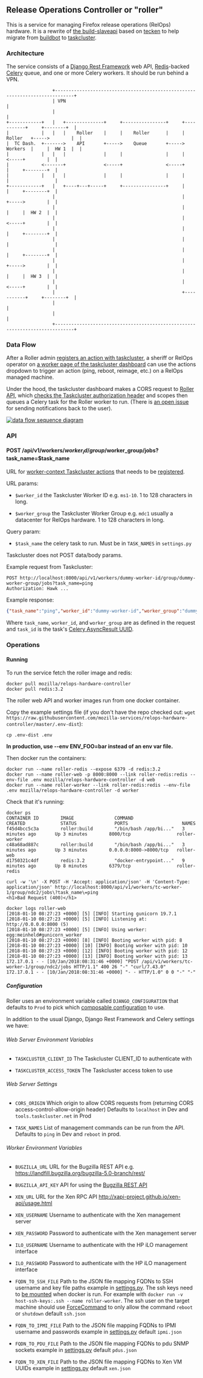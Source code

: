 ## Release Operations Controller or "roller"

This is a service for managing Firefox release operations (RelOps)
hardware. It is a rewrite of [the
build-slaveapi](https://github.com/mozilla/build-slaveapi) based on
[tecken](https://github.com/mozilla-services/tecken) to help migrate
from [buildbot](http://buildbot.net/) to
[taskcluster](https://github.com/taskcluster).


### Architecture

The service consists of a [Django Rest
Framework](http://www.django-rest-framework.org/) web API,
[Redis](https://redis.io/)-backed
[Celery](http://www.celeryproject.org/) queue, and one or more Celery
workers. It should be run behind a VPN.

```
                 +-----------------------------------------------------------------------------+
                 | VPN                                                                         |
                 |                                                                             |
+------------+   |   +--------------+     +----------------+     +-----------+     +--------+  |
|            |   |   |    Roller    |     |    Roller      |     |  Roller   +----->        |  |
|  TC Dash.  +------->    API       +----->    Queue       +----->  Workers  |     |  HW 1  |  |
|            |   |   |              |     |                |     |           <-----+        |  |
|            <-------+              <-----+                <-----+           |     +--------+  |
|            |   |   |              |     |                |     |           |                 |
+------------+   |   +----+---+-----+     +----------------+     |           |     +--------+  |
                 |                                               |           +----->        |  |
                 |                                               |           |     |  HW 2  |  |
                 |                                               |           <-----+        |  |
                 |                                               |           |     +--------+  |
                 |                                               |           |                 |
                 |                                               |           |     +--------+  |
                 |                                               |           +----->        |  |
                 |                                               |           |     |  HW 3  |  |
                 |                                               |           <-----+        |  |
                 |                                               +-----------+     +--------+  |
                 |                                                                             |
                 |                                                                             |
                 +-----------------------------------------------------------------------------+
```


### Data Flow

After a Roller admin [registers an action with
taskcluster](#registering-actions), a sheriff or RelOps operator on [a
worker page of the taskcluster
dashboard](https://tools.taskcluster.net/provisioners/test-dummy-provisioner/worker-types/dummy-worker-packet)
can use the actions dropdown to trigger an action (ping, reboot,
reimage, etc.) on a RelOps managed machine.

Under the hood, the taskcluster dashboard makes a CORS request to
[Roller API](#api), which [checks the Taskcluster authorization
header](https://docs.taskcluster.net/reference/platform/taskcluster-auth/references/api#authenticateHawk)
and scopes then queues a Celery task for the Roller worker to
run. (There is [an open
issue](https://github.com/mozilla-services/relops-hardware-controller/issues/26)
for sending notifications back to the user).

[![data flow sequence diagram](docs/sequence_diagram.png)](https://mermaidjs.github.io/mermaid-live-editor/#/edit/c2VxdWVuY2VEaWFncmFtCiAgICBwYXJ0aWNpcGFudCB0YyBhcyBUYXNrY2x1c3RlciBEYXNoYm9hcmQKICAgIHBhcnRpY2lwYW50IHJhIGFzIFJvbGxlciBBUEkKICAgIHBhcnRpY2lwYW50IHRjYSBhcyBUYXNrY2x1c3RlciBBdXRoIFNlcnZpY2UKICAgIHBhcnRpY2lwYW50IHJxIGFzIFJvbGxlciBRdWV1ZQogICAgcGFydGljaXBhbnQgdyBhcyBSb2xsZXIgV29ya2VyCiAgICBwYXJ0aWNpcGFudCBodyBhcyBSZWxPcHMgTWFjaGluZQogICAgCiAgICBOb3RlIGxlZnQgb2YgdGM6IFNoZXJpZmYgb3IgUmVsT3BzIE9wIGNsaWNrcyBhbiBhY3Rpb24gYnV0dG9uIChyZWJvb3QsIHJlaW1hZ2UsIGxvYW4sIGV0Yy4pCgogICAgICAgIHRjLT4-cmE6IE9QVElPTlMgL2FwaS92MS93b3JrZXJzLyR3b3JrZXJfaWQvZ3JvdXAvJHdvcmtlcl9ncm91cC9qb2JzP3Rhc2tfbmFtZT0kYWN0aW9uCiAgICAgICAgcmEtPj50YzogMjAwIE9LCgogICAgICAgIHRjLT4-cmE6IFBPU1QgL2FwaS92MS93b3JrZXJzLyR3b3JrZXJfaWQvZ3JvdXAvJHdvcmtlcl9ncm91cC9qb2JzP3Rhc2tfbmFtZT0kYWN0aW9uCgogICAgICAgIHJhLT4-dGNhOiBQT1NUIC9hdXRoZW50aWNhdGUtaGF3ayAKICAgICAgICB0Y2EtPj5yYTogMjAwIE9LCgogICAgICAgIHJhLT4-cnE6IHF1ZXVlICRhY3Rpb24gb24gKCR3b3JrZXJfaWQsICR3b3JrZXJfZ3JvdXApCgogICAgICAgIHJhLT4-dGM6IDIwMSBDcmVhdGVkCgogICAgICAgIHJxLT4-dzogcnVuICRhY3Rpb24gb24gb24gKCR3b3JrZXJfaWQsICR3b3JrZXJfZ3JvdXApCgogICAgICAgIHctPj53OiBsb29rIHVwIEZRRE4sIFBEVSwgZXRjLiBmb3IgKCR3b3JrZXJfaWQsICR3b3JrZXJfZ3JvdXApIAoKICAgICAgICB3LT4-aHc6ICRhY3Rpb24KCiAgICAgICAgaHctPj53OiAkYWN0aW9uIGRvbmUKCiAgICAgICAgdy0-PnJxOiAkYWN0aW9uIHRhc2sgZmluaXNoZWQ)


### API

#### POST /api/v1/workers/$worker_id/group/$worker_group/jobs\?task_name\=$task_name

URL for [worker-context Taskcluster
actions](https://docs.taskcluster.net/reference/platform/taskcluster-queue/docs/actions#defining-actions)
that needs to be [registered](registering-actions).

URL params:

* `$worker_id` the Taskcluster Worker ID e.g. `ms1-10`. 1 to 128
  characters in long.

* `$worker_group` the Taskcluster Worker Group e.g. `mdc1` usually a
  datacenter for RelOps hardware. 1 to 128 characters in long.

Query param:

* `$task_name` the celery task to run. Must be in `TASK_NAMES` in `settings.py`

Taskcluster does not POST data/body params.

Example request from Taskcluster:

```
POST http://localhost:8000/api/v1/workers/dummy-worker-id/group/dummy-worker-group/jobs?task_name=ping
Authorization: Hawk ...
```

Example response:

```json
{"task_name":"ping","worker_id":"dummy-worker-id","worker_group":"dummy-worker-group","task_id":"e62c4d06-8101-4074-b3c2-c639005a4430"}
```

Where `task_name`, `worker_id`, and `worker_group` are as defined in the request and `task_id` is the task's [Celery AsyncResult UUID](http://docs.celeryproject.org/en/latest/reference/celery.result.html#celery.result.AsyncResult.id).


### Operations

#### Running

To run the service fetch the roller image and redis:

```console
docker pull mozilla/relops-hardware-controller
docker pull redis:3.2
```

The roller web API and worker images run from one docker container.

Copy the example settings file (if you don't have the repo checked out: `wget https://raw.githubusercontent.com/mozilla-services/relops-hardware-controller/master/.env-dist`):

```console
cp .env-dist .env
```

**In production, use --env ENV_FOO=bar instead of an env var file.**

Then docker run the containers:

```console
docker run --name roller-redis --expose 6379 -d redis:3.2
docker run --name roller-web -p 8000:8000 --link roller-redis:redis --env-file .env mozilla/relops-hardware-controller -d web
docker run --name roller-worker --link roller-redis:redis --env-file .env mozilla/relops-hardware-controller -d worker
```

Check that it's running:

```console
docker ps
CONTAINER ID        IMAGE               COMMAND                  CREATED             STATUS              PORTS                    NAMES
f45d4bcc5c3a        roller:build        "/bin/bash /app/bi..."   3 minutes ago       Up 3 minutes        8000/tcp                 roller-worker
c48a68ad887c        roller:build        "/bin/bash /app/bi..."   3 minutes ago       Up 3 minutes        0.0.0.0:8000->8000/tcp   roller-web
d1750321c4df        redis:3.2           "docker-entrypoint..."   9 minutes ago       Up 8 minutes        6379/tcp                 roller-redis

curl -w '\n' -X POST -H 'Accept: application/json' -H 'Content-Type: application/json' http://localhost:8000/api/v1/workers/tc-worker-1/group/ndc2/jobs\?task_name\=ping
<h1>Bad Request (400)</h1>

docker logs roller-web
[2018-01-10 08:27:23 +0000] [5] [INFO] Starting gunicorn 19.7.1
[2018-01-10 08:27:23 +0000] [5] [INFO] Listening at: http://0.0.0.0:8000 (5)
[2018-01-10 08:27:23 +0000] [5] [INFO] Using worker: egg:meinheld#gunicorn_worker
[2018-01-10 08:27:23 +0000] [8] [INFO] Booting worker with pid: 8
[2018-01-10 08:27:23 +0000] [10] [INFO] Booting worker with pid: 10
[2018-01-10 08:27:23 +0000] [12] [INFO] Booting worker with pid: 12
[2018-01-10 08:27:23 +0000] [13] [INFO] Booting worker with pid: 13
172.17.0.1 - - [10/Jan/2018:08:31:46 +0000] "POST /api/v1/workers/tc-worker-1/group/ndc2/jobs HTTP/1.1" 400 26 "-" "curl/7.43.0"
172.17.0.1 - - [10/Jan/2018:08:31:46 +0000] "- - HTTP/1.0" 0 0 "-" "-"
```

##### Configuration

Roller uses an environment variable called `DJANGO_CONFIGURATION` that
defaults to `Prod` to pick which [composable
configuration](https://django-configurations.readthedocs.io/en/stable/)
to use.

In addition to the usual Django, Django Rest Framework and Celery settings we have:

###### Web Server Environment Variables

* `TASKCLUSTER_CLIENT_ID`
  The Taskcluster CLIENT_ID to authenticate with

* `TASKCLUSTER_ACCESS_TOKEN`
  The Taskcluster access token to use

###### Web Server Settings

* `CORS_ORIGIN`
  Which origin to allow CORS requests from (returning CORS access-control-allow-origin header)
  Defaults to `localhost` in Dev and `tools.taskcluster.net` in Prod

* `TASK_NAMES`
  List of management commands can be run from the API. Defaults to `ping` in Dev and `reboot` in prod.

###### Worker Environment Variables

* `BUGZILLA_URL`
  URL for the Bugzilla REST API e.g. https://landfill.bugzilla.org/bugzilla-5.0-branch/rest/

* `BUGZILLA_API_KEY`
  API for using the [Bugzilla REST API](https://wiki.mozilla.org/Bugzilla:REST_API)

* `XEN_URL`
  URL for the Xen RPC API http://xapi-project.github.io/xen-api/usage.html

* `XEN_USERNAME`
  Username to authenticate with the Xen management server

* `XEN_PASSWORD`
  Password to authenticate with the Xen management server

* `ILO_USERNAME`
  Username to authenticate with the HP iLO management interface

* `ILO_PASSWORD`
  Password to authenticate with the HP iLO management interface

* `FQDN_TO_SSH_FILE`
  Path to the JSON file mapping FQDNs to SSH username and key file paths example in [settings.py](https://github.com/mozilla-services/relops-hardware-controller/blob/master/relops_hardware_controller/settings.py).
  The ssh keys need to [be mounted](https://docs.docker.com/engine/reference/commandline/run/#mount-volume--v-read-only) when docker is run. For example with `docker run -v host-ssh-keys:.ssh --name roller-worker`.
  The ssh user on the target machine should use [ForceCommand](https://www.freebsd.org/cgi/man.cgi?sshd_config(5)) to only allow the command `reboot` or `shutdown`
  default `ssh.json`

* `FQDN_TO_IPMI_FILE`
  Path to the JSON file mapping FQDNs to IPMI username and passwords example in [settings.py](https://github.com/mozilla-services/relops-hardware-controller/blob/master/relops_hardware_controller/settings.py)
  default `ipmi.json`

* `FQDN_TO_PDU_FILE`
  Path to the JSON file mapping FQDNs to pdu SNMP sockets example in [settings.py](https://github.com/mozilla-services/relops-hardware-controller/blob/master/relops_hardware_controller/settings.py)
  default `pdus.json`

* `FQDN_TO_XEN_FILE`
  Path to the JSON file mapping FQDNs to Xen VM UUIDs example in [settings.py](https://github.com/mozilla-services/relops-hardware-controller/blob/master/relops_hardware_controller/settings.py)
  default `xen.json`


